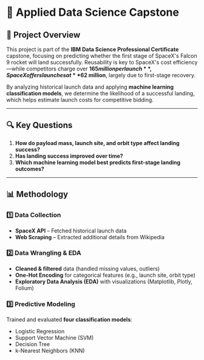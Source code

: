 
# 🚀 Applied Data Science Capstone


## 📄 Project Overview
This project is part of the **IBM Data Science Professional Certificate** capstone, focusing on predicting whether the first stage of SpaceX's Falcon 9 rocket will land successfully. Reusability is key to SpaceX's cost efficiency—while competitors charge over **$165 million per launch**, SpaceX offers launches at **$62 million**, largely due to first-stage recovery.

By analyzing historical launch data and applying **machine learning classification models**, we determine the likelihood of a successful landing, which helps estimate launch costs for competitive bidding.

---

## 🔍 Key Questions
1. **How do payload mass, launch site, and orbit type affect landing success?**  
2. **Has landing success improved over time?**  
3. **Which machine learning model best predicts first-stage landing outcomes?**

---

## 📊 Methodology

### 1️⃣ Data Collection
- **SpaceX API** – Fetched historical launch data
- **Web Scraping** – Extracted additional details from Wikipedia

### 2️⃣ Data Wrangling & EDA
- **Cleaned & filtered** data (handled missing values, outliers)
- **One-Hot Encoding** for categorical features (e.g., launch site, orbit type)
- **Exploratory Data Analysis (EDA)** with visualizations (Matplotlib, Plotly, Folium)

### 3️⃣ Predictive Modeling
Trained and evaluated **four classification models**:
- Logistic Regression
- Support Vector Machine (SVM)
- Decision Tree
- k-Nearest Neighbors (KNN)
